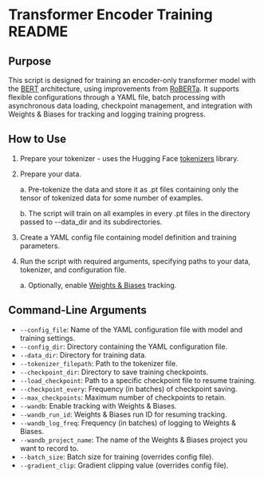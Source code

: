 # Transformer Encoder Training README

## Purpose
This script is designed for training an encoder-only transformer model with the [BERT](https://arxiv.org/abs/1810.04805) architecture, using improvements from [RoBERTa](https://arxiv.org/abs/1907.11692).
It supports flexible configurations through a YAML file, batch processing with asynchronous data loading, checkpoint management, and integration with Weights & Biases for tracking and logging training progress.

## How to Use
1. Prepare your tokenizer - uses the Hugging Face [tokenizers](https://huggingface.co/docs/tokenizers/) library.
2. Prepare your data.

    a. Pre-tokenize the data and store it as .pt files containing only the tensor of tokenized data for some number of examples.
    
    b. The script will train on all examples in every .pt files in the directory passed to --data_dir and its subdirectories.
3. Create a YAML config file containing model definition and training parameters.
4. Run the script with required arguments, specifying paths to your data, tokenizer, and configuration file.
   
    a. Optionally, enable [Weights & Biases](https://wandb.ai/) tracking.
    

## Command-Line Arguments
- `--config_file`: Name of the YAML configuration file with model and training settings.
- `--config_dir`: Directory containing the YAML configuration file.
- `--data_dir`: Directory for training data.
- `--tokenizer_filepath`: Path to the tokenizer file.
- `--checkpoint_dir`: Directory to save training checkpoints.
- `--load_checkpoint`: Path to a specific checkpoint file to resume training.
- `--checkpoint_every`: Frequency (in batches) of checkpoint saving.
- `--max_checkpoints`: Maximum number of checkpoints to retain.
- `--wandb`: Enable tracking with Weights & Biases.
- `--wandb_run_id`: Weights & Biases run ID for resuming tracking.
- `--wandb_log_freq`: Frequency (in batches) of logging to Weights & Biases.
- `--wandb_project_name`: The name of the Weights & Biases project you want to record to.
- `--batch_size`: Batch size for training (overrides config file).
- `--gradient_clip`: Gradient clipping value (overrides config file).
